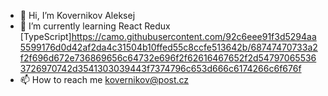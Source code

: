 - 👋 Hi, I’m Kovernikov Aleksej
- 🌱 I’m currently learning React Redux [TypeScript]<https://camo.githubusercontent.com/92c6eee91f3d5294aa5599176d0d42af2da4c31504b10ffed55c8ccfe513642b/68747470733a2f2f696d672e736869656c64732e696f2f62616467652f2d547970655363726970742d3541303039443f7374796c653d666c6174266c6f676f>
- 📫 How to reach me kovernikov@post.cz
<!---
kovernikov/kovernikov is a ✨ special ✨ repository because its `README.md` (this file) appears on your GitHub profile.
You can click the Preview link to take a look at your changes.
--->
